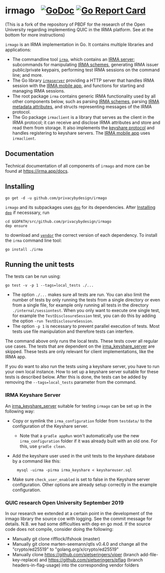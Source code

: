 # irmago &nbsp; [![GoDoc](https://godoc.org/github.com/privacybydesign/irmago?status.svg)](https://godoc.org/github.com/privacybydesign/irmago) [![Go Report Card](https://goreportcard.com/badge/github.com/privacybydesign/irmago)](https://goreportcard.com/report/github.com/privacybydesign/irmago)

(This is a fork of the repository of PBDF for the research of the Open University regarding implementing QUIC in the IRMA platform. See at the bottom for more instructions)

`irmago` is an IRMA implementation in Go. It contains multiple libraries and applications:

* The commandline tool [`irma`](https://irma.app/docs/irma-cli/), which contains an [IRMA server](https://irma.app/docs/irma-server/); subcommands for manipulating [IRMA schemes](https://irma.app/docs/schemes/), generating IRMA issuer public/private keypairs, performing test IRMA sessions on the command line; and more.
* The Go library [`irmaserver`](https://irma.app/docs/irma-server-lib/) providing a HTTP server that handles IRMA session with the [IRMA mobile app](https://github.com/privacybydesign/irma_mobile), and functions for starting and managing IRMA sessions.
* The root package `irma` contains generic IRMA functionality used by all other components below, such as parsing [IRMA schemes](https://irma.app/docs/schemes/), parsing [IRMA metadata attributes](https://irma.app/docs/overview#the-metadata-attribute), and structs representing messages of the IRMA protocol.
* The Go package `irmaclient` is a library that serves as the client in the IRMA protocol; it can receive and disclose IRMA attributes and store and read them from storage. It also implements the [keyshare protocol](https://github.com/privacybydesign/irma_keyshare_server) and handles registering to keyshare servers. The [IRMA mobile app](https://github.com/privacybydesign/irma_mobile) uses `irmaclient`.

## Documentation

Technical documentation of all components of `irmago` and more can be found at https://irma.app/docs.

## Installing

    go get -d -u github.com/privacybydesign/irmago


`irmago` and its subpackages uses [`dep`](https://github.com/golang/dep) for its dependencies. After [Installing `dep`](https://golang.github.io/dep/docs/installation.html) if necesssary, run

    cd $GOPATH/src/github.com/privacybydesign/irmago
    dep ensure

to download and [`vendor`](https://golang.org/cmd/go/#hdr-Vendor_Directories) the correct version of
each dependency. To install the `irma` command line tool:

    go install ./irma


## Running the unit tests

The tests can be run using:

    go test -v -p 1 --tags=local_tests ./...

* The option `./...` makes sure all tests are run. You can also limit the number of tests by only running the tests from a single directory or even from a single file, for example only running all tests in the directory `./internal/sessiontest`. When you only want to execute one single test, for example the `TestDisclosureSession` test, you can do this by adding the option `-run TestDisclosureSession`.
* The option `-p 1` is necessary to prevent parallel execution of tests. Most tests use file manipulation and therefore tests can interfere.

The command above only runs the local tests. These tests cover all regular use cases. The tests that are dependent on the [irma_keyshare_server](https://github.com/credentials/irma_keyshare_server) are skipped. These tests are only relevant for client implementations, like the IRMA app. 

If you do want to also run the tests using a keyshare server, you have to run your own local instance. How to set up a keyshare server suitable for these tests is described below. After this is done, the tests can be added by removing the `--tags=local_tests` parameter from the command.

### IRMA Keyshare Server
An [irma_keyshare_server](https://github.com/credentials/irma_keyshare_server) suitable for testing `irmago` can be set up in the following way:

- Copy or symlink the `irma_configuration` folder from `testdata/` to the configuration of the Keyshare server.
    - Note that a `gradle appRun` won't automatically use the new `irma_configuration` folder if it was already built with an old one. For this, use `gradle clean`.
- Add the keyshare user used in the unit tests to the keyshare database by a command like this:

        mysql -uirma -pirma irma_keyshare < keyshareuser.sql

- Make sure `check_user_enabled` is set to false in the Keyshare server configuration. Other options are already setup correctly in the example configuration.

<!-- vim: set ts=4 sw=4: -->

### QUIC research Open University September 2019
In our research we extended at a certain point in the development of the irmago library the source coe with logging. See the commit message for details.
N.B. we had some difficulties with dep en go mod. If the source code does not compile, consider doing the following:
* Manually git clone rifflock/lfshook (master)
* Manually git clone marten-seemann/qtls v0.4.0 and change all the "crypto/ed25519" to "golang.org/x/crypto/ed25519"
* Manually clone https://github.com/sietseringers/viper (branch add-file-key-replace) and https://github.com/sietseringers/pflag (branch headers-in-flag-usage) into the corresponding vendor folders
